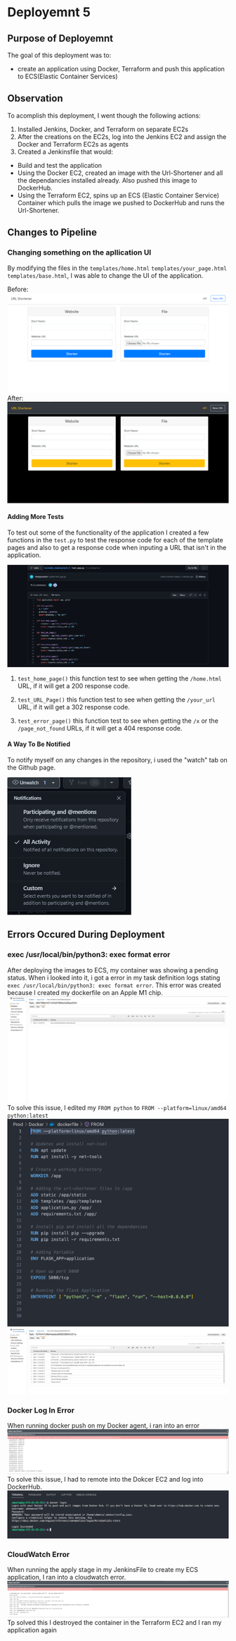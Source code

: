 <h1>Deployemnt 5</h1>

## Purpose of Deployemnt

The goal of this deployment was to:

- create an application using Docker, Terraform and push this application to ECS(Elastic Container Services)

## Observation

To acomplish this deployment, I went though the following actions:

1) Installed Jenkins, Docker, and Terraform on separate EC2s
2) After the creations on the EC2s, log into the Jenkins EC2 and assign the Docker and Terraform EC2s as agents
3) Created a Jenkinsfile that would:

- Build and test the application
- Using the Docker EC2, created an image with the Url-Shortener and all the dependancies installed already. Also pushed this image to DockerHub.
- Using the Terraform EC2, spins up an ECS (Elastic Container Service) Container which pulls the image we pushed to DockerHub and runs the Url-Shortener.

## Changes to Pipeline

### Changing something on the apllication UI

By modifying the files in the `templates/home.html` `templates/your_page.html` `templates/base.html`, I was able to change the UI of the application.

Before:
![home.html](images/UI_Before_Edit.png)
After:
![home.html](images/UI_After_Edit.png)

#### Adding More Tests

To test out some of the functionality of the application I created a few functions in the `test.py` to test the response code for each of the template pages and also to get a response code when inputing a URL that isn't in the application.

![test.py](images/test_functions.png)

1) `test_home_page()` this function test to see when getting the `/home.html` URL, if it will get a 200 response code.

2) `test_URL_Page()` this function test to see when getting the `/your_url` URL, if it will get a 302 response code.

3) `test_error_page()` this function test to see when getting the `/x` or the `/page_not_found` URLs, if it will get a 404 response code.

#### A Way To Be Notified

To notify myself on any changes in the repository, i used the "watch" tab on the Github page.

![notifations](images/Notifcation1.png)

## Errors Occured During Deployment

### exec /usr/local/bin/python3: exec format error

After deploying the images to ECS, my container was showing a pending status. When i looked into it, i got a error in my task definition logs stating `exec /usr/local/bin/python3: exec format error`. This error was created because I created my dockerfile on an Apple M1 chip.
![ECS ERROR](images/ecs_error.png)
To solve this issue, I edited my `FROM python` to `FROM --platform=linux/amd64 python:latest`
![Docker update](images/docker_update.png)
![ECS Solved](images/ecs_solved.png)

### Docker Log In Error

When running docker push on my Docker agent, i ran into an error
![Docker Login Error](images/docker_login_error.png)
To solve this issue, I had to remote into the Dokcer EC2 and log into DockerHub.
![Docker Login Solved](images/docker_login_solved.png)

### CloudWatch Error

When running the apply stage in my JenkinsFile to create my ECS application, I ran into a cloudwatch error.
![CloudWatch Error](images/CloudWatchError.png)
Tp solved this I destroyed the container in the Terraform EC2 and I ran my application again
